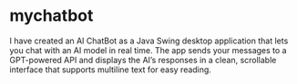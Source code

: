 # mychatbot
I have created an AI ChatBot as a Java Swing desktop application that lets you chat with an AI model in real time. The app sends your messages to a GPT-powered API and displays the AI’s responses in a clean, scrollable interface that supports multiline text for easy reading.
